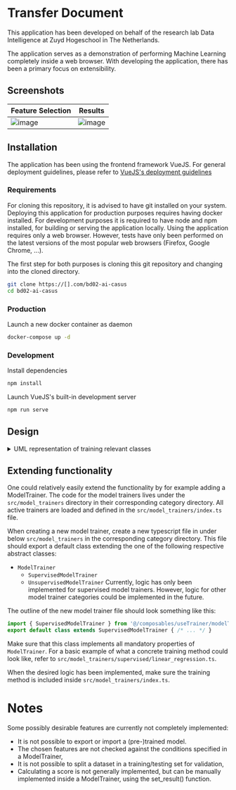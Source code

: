 # Transfer Document

This application has been developed on behalf of the research lab Data Intelligence at Zuyd Hogeschool in The Netherlands.

The application serves as a demonstration of performing Machine Learning completely inside a web browser.
With developing the application, there has been a primary focus on extensibility.

## Screenshots

|Feature Selection|Results
|--|--|
![image](https://user-images.githubusercontent.com/50321538/138300662-75bc148a-5da1-4e9a-8747-04216a1b008e.png)|![image](https://user-images.githubusercontent.com/50321538/138300566-45c06bfa-87c5-46ba-89fb-61c0f5fcef09.png)


## Installation

The application has been using the frontend framework VueJS. For general deployment guidelines, please refer to [VueJS's deployment guidelines](https://cli.vuejs.org/guide/deployment.html#general-guidelines)

### Requirements

For cloning this repository, it is advised to have git installed on your system. Deploying this application for production purposes requires having docker installed. For development purposes it is required to have node and npm installed, for building or serving the application locally.
Using the application requires only a web browser. However, tests have only been performed on the latest versions of the most popular web browsers (Firefox, Google Chrome, ...).


The first step for both purposes is cloning this git repository and changing into the cloned directory.
```bash
git clone https://[].com/bd02-ai-casus
cd bd02-ai-casus
```

### Production

Launch a new docker container as daemon
```bash
docker-compose up -d
```

### Development

Install dependencies
```bash
npm install
```

Launch VueJS's built-in development server
```bash
npm run serve
```

## Design


<details>
  <summary>UML representation of training relevant classes</summary>
  This UML diagram is bound closely to the original types and classes used in the implementation in TypeScript. Not all classes, interfaces and types have been included due to its large extent.
  It is important to note that a concrete ModelTrainer should at least include the properties and methods described in the ModelTrainer interface. 
  A ModelTrainer can communicate training results using its abstract set_results(...) function.

  ![image](https://user-images.githubusercontent.com/50321538/138298353-8a91cfab-805a-4e14-8437-54a37ea69ed7.png)
</details>

## Extending functionality

One could relatively easily extend the functionality by for example adding a ModelTrainer. 
The code for the model trainers lives under the `src/model_trainers` directory in their corresponding category directory. All active trainers are loaded and defined in the `src/model_trainers/index.ts` file. 

When creating a new model trainer, create a new typescript file in under below `src/model_trainers` in the corresponding category directory. This file should export a default class extending the one of the following respective abstract classes:
- `ModelTrainer`
  - `SupervisedModelTrainer`
  - `UnsupervisedModelTrainer`
Currently, logic has only been implemented for supervised model trainers. However, logic for other model trainer categories could be implemented in the future.

The outline of the new model trainer file should look something like this:

```ts
import { SupervisedModelTrainer } from '@/composables/useTrainer/modelTrainer.ts'
export default class extends SupervisedModelTrainer { /* ... */ }
```

Make sure that this class implements all mandatory properties of `ModelTrainer`.
For a basic example of what a concrete training method could look like, refer to `src/model_trainers/supervised/linear_regression.ts`.

When the desired logic has been implemented, make sure the training method is included inside `src/model_trainers/index.ts`.

# Notes

Some possibly desirable features are currently not completely implemented:
 - It is not possible to export or import a (pre-)trained model.
 - The chosen features are not checked against the conditions specified in a ModelTrainer,
 - It is not possible to split a dataset in a training/testing set for validation,
 - Calculating a score is not generally implemented, but can be manually implemented inside a ModelTrainer, using the set_result() function.
